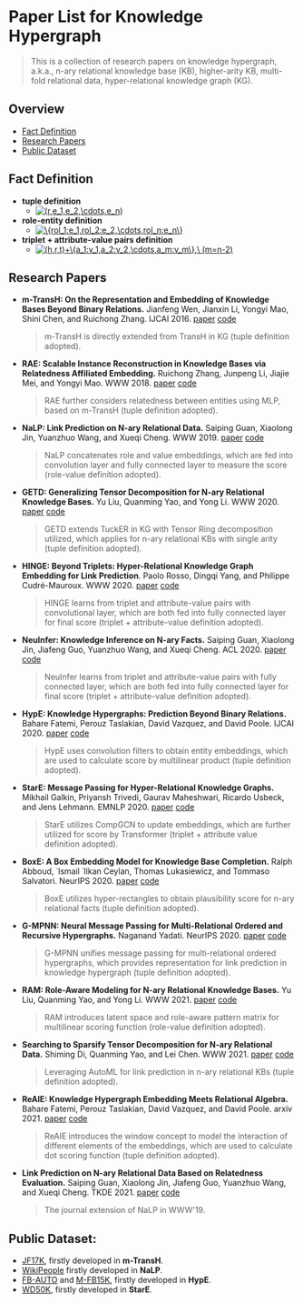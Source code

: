 # Paper List for Knowledge Hypergraph
> This is a collection of research papers on knowledge hypergraph, a.k.a., n-ary relational knowledge base (KB), higher-arity KB, multi-fold relational data, hyper-relational knowledge graph (KG).

## Overview
* [Fact Definition](https://github.com/liuyuaa/KHG-Papers#fact-definition)
* [Research Papers](https://github.com/liuyuaa/KHG-Papers#research-papers)
* [Public Dataset](https://github.com/liuyuaa/KHG-Papers#public-dataset)

## Fact Definition
- **tuple definition**
  - <a href="https://www.codecogs.com/eqnedit.php?latex=\inline&space;(r,e_1,e_2,\cdots,e_n)" target="_blank"><img src="https://latex.codecogs.com/png.latex?\inline&space;(r,e_1,e_2,\cdots,e_n)" title="(r,e_1,e_2,\cdots,e_n)" /></a>
- **role-entity definition**
  - <a href="https://www.codecogs.com/eqnedit.php?latex=\inline&space;\{rol_1:e_1,rol_2:e_2,\cdots,rol_n:e_n\}" target="_blank"><img src="https://latex.codecogs.com/png.latex?\inline&space;\{rol_1:e_1,rol_2:e_2,\cdots,rol_n:e_n\}" title="\{rol_1:e_1,rol_2:e_2,\cdots,rol_n:e_n\}" /></a>
- **triplet + attribute-value pairs definition**
  - <a href="https://www.codecogs.com/eqnedit.php?latex=\inline&space;(h,r,t)+\{a_1:v_1,a_2:v_2,\cdots,a_m:v_m\},\&space;(m\leq&space;n-2)" target="_blank"><img src="https://latex.codecogs.com/gif.latex?(h,r,t)&plus;\{a_1:v_1,a_2:v_2,\cdots,a_m:v_m\},\&space;(m=n-2)" title="(h,r,t)+\{a_1:v_1,a_2:v_2,\cdots,a_m:v_m\},\ (m=n-2)" /></a>

## Research Papers

* **m-TransH: On the Representation and Embedding of Knowledge Bases Beyond Binary Relations.**
  Jianfeng Wen, Jianxin Li, Yongyi Mao, Shini Chen, and Ruichong Zhang. IJCAI 2016. [paper](https://arxiv.org/pdf/1604.08642.pdf) [code](https://github.com/wenjf/multi-relational_learning)

  > m-TransH is directly extended from TransH in KG (tuple definition adopted).

* **RAE: Scalable Instance Reconstruction in Knowledge Bases via Relatedness Affiliated Embedding.**
  Ruichong Zhang, Junpeng Li, Jiajie Mei, and Yongyi Mao. WWW 2018. [paper](https://dl.acm.org/doi/pdf/10.1145/3178876.3186017) [code](https://github.com/lijp12/SIR) 

  > RAE further considers relatedness between entities using MLP, based on m-TransH (tuple definition adopted).

* **NaLP: Link Prediction on N-ary Relational Data.**
  Saiping Guan, Xiaolong Jin, Yuanzhuo Wang, and Xueqi Cheng. WWW 2019. [paper](https://www.researchgate.net/profile/Saiping_Guan/publication/333060086_Link_Prediction_on_N-ary_Relational_Data/links/5cdda342299bf14d959f3863/Link-Prediction-on-N-ary-Relational-Data.pdf) [code](https://github.com/gsp2014/NaLP)

  > NaLP concatenates role and  value embeddings, which are fed into convolution layer and fully connected layer to measure the score (role-value definition adopted). 

* **GETD: Generalizing Tensor Decomposition for N-ary Relational Knowledge Bases.**
Yu Liu, Quanming Yao, and Yong Li. WWW 2020. [paper](https://dl.acm.org/doi/pdf/10.1145/3366423.3380188) [code](https://github.com/liuyuaa/GETD)
	
	> GETD extends TuckER in KG with Tensor Ring decomposition utilized, which applies for n-ary relational KBs with single arity (tuple definition adopted).

* **HINGE: Beyond Triplets: Hyper-Relational Knowledge Graph Embedding for Link Prediction**.
Paolo Rosso, Dingqi Yang, and Philippe Cudré-Mauroux. WWW 2020. [paper](https://exascale.info/assets/pdf/rosso2020www.pdf) [code](https://github.com/eXascaleInfolab/HINGE_code)

	> HINGE learns from triplet and attribute-value pairs with convolutional layer, which are both fed into fully connected layer for final score (triplet + attribute-value definition adopted). 

* **NeuInfer: Knowledge Inference on N-ary Facts.**
Saiping Guan, Xiaolong Jin, Jiafeng Guo, Yuanzhuo Wang, and Xueqi Cheng. ACL 2020. [paper](https://www.aclweb.org/anthology/2020.acl-main.546.pdf) [code](https://github.com/gsp2014/NeuInfer)

	> NeuInfer learns from triplet and attribute-value pairs with fully connected layer, which are both fed into fully connected layer for final score (triplet + attribute-value definition adopted). 

* **HypE: Knowledge Hypergraphs: Prediction Beyond Binary Relations.**
Bahare Fatemi, Perouz Taslakian, David Vazquez, and David Poole. IJCAI 2020. [paper](https://arxiv.org/pdf/1906.00137.pdf) [code](https://github.com/ElementAI/HypE)

	> HypE  uses convolution filters to obtain entity embeddings, which are used to calculate score by multilinear product (tuple definition adopted).

* **StarE: Message Passing for Hyper-Relational Knowledge Graphs.**
Mikhail Galkin, Priyansh Trivedi, Gaurav Maheshwari, Ricardo Usbeck, and Jens Lehmann. EMNLP 2020. [paper](https://arxiv.org/pdf/2009.10847.pdf) [code](https://github.com/migalkin/StarE)

	> StarE utilizes CompGCN to update embeddings, which are further utilized for score by Transformer (triplet + attribute value definition adopted).

* **BoxE: A Box Embedding Model for Knowledge Base Completion.**
Ralph Abboud, ˙Ismail ˙Ilkan Ceylan, Thomas Lukasiewicz, and Tommaso Salvatori. NeurIPS 2020. [paper](https://arxiv.org/pdf/2007.06267.pdf)  [code](https://github.com/ralphabb/BoxE)

	> BoxE utilizes hyper-rectangles to obtain plausibility score for n-ary relational facts (tuple definition adopted).

* **G-MPNN: Neural Message Passing for Multi-Relational Ordered and Recursive Hypergraphs.**
Naganand Yadati. NeurIPS 2020. [paper](https://proceedings.neurips.cc/paper/2020/file/217eedd1ba8c592db97d0dbe54c7adfc-Paper.pdf)  [code](https://github.com/naganandy/G-MPNN-R)
  
	> G-MPNN unifies message passing for multi-relational ordered hypergraphs, which provides representation for link prediction in knowledge hypergraph (tuple definition adopted).

* **RAM: Role-Aware Modeling for N-ary Relational Knowledge Bases.**
Yu Liu, Quanming Yao, and Yong Li. WWW 2021. [paper](https://dl.acm.org/doi/pdf/10.1145/3442381.3449874)  [code](https://github.com/liuyuaa/RAM)
	
	> RAM introduces latent space and role-aware pattern matrix for multilinear scoring function (role-value definition adopted).

* **Searching to Sparsify Tensor Decomposition for N-ary Relational Data.**
Shiming Di, Quanming Yao, and Lei Chen. WWW 2021. [paper](xx)  [code](xx)

	> Leveraging AutoML for link prediction in n-ary relational KBs (tuple definition adopted).

* **ReAIE: Knowledge Hypergraph Embedding Meets Relational Algebra.**
Bahare Fatemi, Perouz Taslakian, David Vazquez, and David Poole. arxiv 2021. [paper](https://arxiv.org/pdf/2102.09557.pdf)  [code](https://github.com/baharefatemi/ReAlE)
	
	> ReAIE introduces the window concept to model the interaction of different elements of the embeddings, which are used to calculate dot scoring function (tuple definition adopted).

* **Link Prediction on N-ary Relational Data Based on Relatedness Evaluation.**
Saiping Guan, Xiaolong Jin, Jiafeng Guo, Yuanzhuo Wang, and Xueqi Cheng. TKDE 2021. [paper](https://ieeexplore.ieee.org/document/9405412)  [code](https://github.com/gsp2014/NaLP)
	
	> The journal extension of NaLP in WWW'19.
	> 
## Public Dataset:
* [JF17K](https://www.dropbox.com/sh/ryxohj363ujqhvq/AAAoGzAElmNnhXrWEj16UiUga?dl=0), firstly developed in **m-TransH**.
* [WikiPeople](https://github.com/gsp2014/WikiPeople) firstly developed in **NaLP**.
* [FB-AUTO](https://github.com/ElementAI/HypE/tree/master/data) and [M-FB15K](https://github.com/ElementAI/HypE/tree/master/data), firstly developed in **HypE**.
* [WD50K](https://github.com/migalkin/StarE/tree/master/data), firstly developed in **StarE**.


